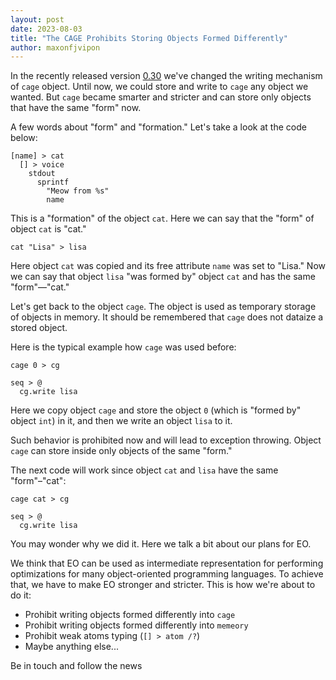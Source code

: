 ```yaml
---
layout: post
date: 2023-08-03
title: "The CAGE Prohibits Storing Objects Formed Differently"
author: maxonfjvipon
---
```


In the recently released version [0.30](https://github.com/objectionary/eo/releases/tag/0.30)
we've changed the writing mechanism of `cage` object. Until now, we could store and write to 
`cage` any object we wanted. But `cage` became smarter and stricter and can store only objects 
that have the same "form" now.

<!--more-->

A few words about "form" and "formation." Let's take a look at the code below:

```
[name] > cat
  [] > voice
    stdout
      sprintf
        "Meow from %s"
        name
```

This is a "formation" of the object `cat`. Here we can say that the "form" of object `cat` is "cat."

```
cat "Lisa" > lisa
```

Here object `cat` was copied and its free attribute `name` was set to "Lisa." Now we can say that
object `lisa` "was formed by" object `cat` and has the same "form"—"cat."

Let's get back to the object `cage`. The object is used as temporary storage of objects in memory.
It should be remembered that `cage` does not dataize a stored object.

Here is the typical example how `cage` was used before:

```
cage 0 > cg

seq > @
  cg.write lisa
```

Here we copy object `cage` and store the object `0` (which is "formed by" object `int`) in it, and 
then we write an object `lisa` to it.

Such behavior is prohibited now and will lead to exception throwing.
Object `cage` can store inside only objects of the same "form." 

The next code will work since object `cat` and `lisa` have the same "form"–"cat":

```
cage cat > cg

seq > @
  cg.write lisa
```

You may wonder why we did it.
Here we talk a bit about our plans for EO.  

We think that EO can be used as intermediate representation for performing optimizations for many 
object-oriented programming languages.
To achieve that, we have to make EO stronger and stricter.
This is how we're about to do it:
- Prohibit writing objects formed differently into `cage`
- Prohibit writing objects formed differently into `memeory`
- Prohibit weak atoms typing (`[] > atom /?`)
- Maybe anything else...

Be in touch and follow the news
